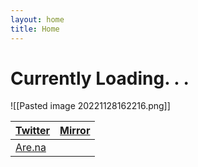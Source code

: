 ```yaml
---
layout: home
title: Home
---
```

# Currently Loading. . .

![[Pasted image 20221128162216.png]]

| [Twitter](https://twitter.com/xiaopilled) | [Mirror](https://mirror.xyz/deng2.eth) |
| ----------------------------------------- | -------------------------------------- |
| [Are.na](https://www.are.na/image-consultant/index)  |                                        |